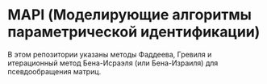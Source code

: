 # MAPI (Моделирующие алгоритмы параметрической идентификации)
В этом репозитории указаны методы Фаддеева, Гревиля и итерационный метод Бена-Исраэля (или Бена-Израиля) для псевдообращения матриц.
